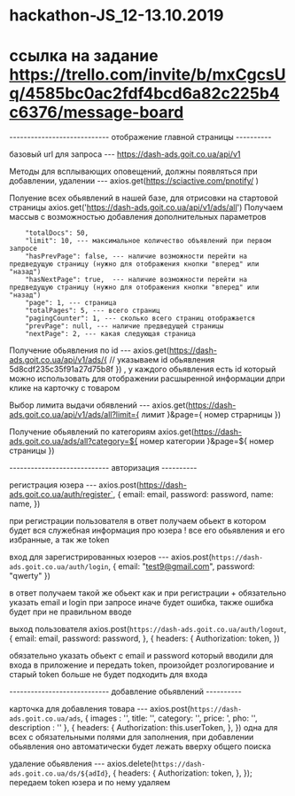 # hackathon-JS_12-13.10.2019

# ссылка на задание https://trello.com/invite/b/mxCgcsUq/4585bc0ac2fdf4bcd6a82c225b4c6376/message-board

---------------------------- отображение главной страницы ----------

базовый url для запроса --- https://dash-ads.goit.co.ua/api/v1

Методы для всплывающих оповещений, должны появляться при добавлении, удалении --- axios.get(https://sciactive.com/pnotify/ )

Полуение всех обьявлений в нашей базе, для отрисовки на стартовой страницы axios.get('https://dash-ads.goit.co.ua/api/v1/ads/all')
Получаем массыв с возможностью добавления дополнительных параметров 

        "totalDocs": 50,
        "limit": 10, --- максимальное количество объявлений при первом запросе 
        "hasPrevPage": false, --- наличие возможности перейти на предведущую страницу (нужно для отображения кнопки "вперед" или "назад")
        "hasNextPage": true,  --- наличие возможности перейти на предведущую страницу (нужно для отображения кнопки "вперед" или "назад")
        "page": 1, --- страница 
        "totalPages": 5, --- всего страниц 
        "pagingCounter": 1, --- сколько всего страниц отображается 
        "prevPage": null, --- наличие предведущей страницы 
        "nextPage": 2, --- какая следующая страница
        
Получение обьявления по  id --- axios.get(https://dash-ads.goit.co.ua/api/v1/ads/{ // указываем id обьявления 5d8cdf235c35f91a27d75b8f }) , у каждого обьявления есть id который можно использовать для отображении расшыренной информации дпри клике на карточку с товаром 

Выбор лимита выдачи обявлений --- axios.get(https://dash-ads.goit.co.ua/api/v1/ads/all?limit={ лимит }&page={ номер страрницы  })

Получение обьявлений по категориям axios.get(https://dash-ads.goit.co.ua/ads/all?category=${ номер категории }&page=${ номер страницы })


---------------------------- авторизация  ----------

регистрация юзера --- axios.post(https://dash-ads.goit.co.ua/auth/register`, {
      email: email,
      password: password,
      name: name,
    })

при регистрации пользователя в ответ получаем обьект в котором будет вся служебная информация про юзера ! все его обьявления и его избранные, а так же token



вход для зарегистрированных юзеров --- axios.post(`https://dash-ads.goit.co.ua/auth/login`, {
    email: "test9@gmail.com",
    password: "qwerty"
})

в ответ получаем такой же обьект как и при регистрации + обязательно указать email и login при запросе иначе будет ошибка, также ошибка будет при не правильном вводе 

выход пользователя axios.post(`https://dash-ads.goit.co.ua/auth/logout`, 
    { email: email,
      password: password,
    }, {
      headers: {
      Authorization: token,
        })

обязательно указать обьект с email и password который вводили для входа в приложение и передать token, произойдет розлогирование
и старый token больше не будет подходить для входа


---------------------------- добавление обьявлений  ----------


карточка для добавления товара ---  axios.post(`https://dash-ads.goit.co.ua/ads`, {
    images : '',
    title: '',
    category: '',
    price: ',
    pho: '',
    description : ''
    }, {
        headers: {
          Authorization: this.userToken,
        },
      })  одна для всех с обязательными полями для заполнения, при добавлении обьявления оно автоматически будет лежать вверху общего поиска


удаление обьявления --- axios.delete(`https://dash-ads.goit.co.ua/ds/${adId}`, {
        headers: {
          Authorization: token,
        },
      });
передаем token юзера и по нему удаляем 

